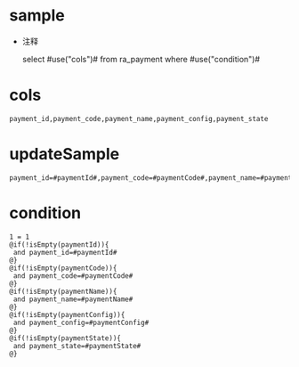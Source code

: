 sample
===
* 注释

	select #use("cols")# from ra_payment  where  #use("condition")#

cols
===
	payment_id,payment_code,payment_name,payment_config,payment_state

updateSample
===
	
	payment_id=#paymentId#,payment_code=#paymentCode#,payment_name=#paymentName#,payment_config=#paymentConfig#,payment_state=#paymentState#

condition
===

	1 = 1  
	@if(!isEmpty(paymentId)){
	 and payment_id=#paymentId#
	@}
	@if(!isEmpty(paymentCode)){
	 and payment_code=#paymentCode#
	@}
	@if(!isEmpty(paymentName)){
	 and payment_name=#paymentName#
	@}
	@if(!isEmpty(paymentConfig)){
	 and payment_config=#paymentConfig#
	@}
	@if(!isEmpty(paymentState)){
	 and payment_state=#paymentState#
	@}
	
	